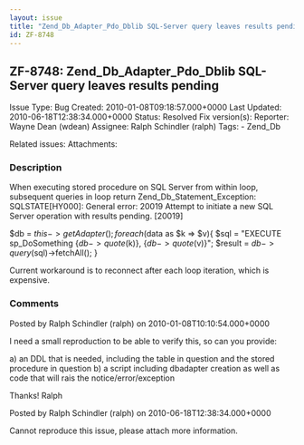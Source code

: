 ```yaml
---
layout: issue
title: "Zend_Db_Adapter_Pdo_Dblib SQL-Server query leaves results pending"
id: ZF-8748
---
```


ZF-8748: Zend\_Db\_Adapter\_Pdo\_Dblib SQL-Server query leaves results pending
------------------------------------------------------------------------------

 Issue Type: Bug Created: 2010-01-08T09:18:57.000+0000 Last Updated: 2010-06-18T12:38:34.000+0000 Status: Resolved Fix version(s): 
 Reporter:  Wayne Dean (wdean)  Assignee:  Ralph Schindler (ralph)  Tags: - Zend\_Db
 
 Related issues: 
 Attachments: 
### Description

When executing stored procedure on SQL Server from within loop, subsequent queries in loop return Zend\_Db\_Statement\_Exception: SQLSTATE[HY000]: General error: 20019 Attempt to initiate a new SQL Server operation with results pending. [20019]

$db = $this->getAdapter(); foreach($data as $k => $v){ $sql = "EXECUTE sp\_DoSomething {$db->quote($k)}, {$db->quote($v)}"; $result = $db->query($sql)->fetchAll(); }

Current workaround is to reconnect after each loop iteration, which is expensive.

 

 

### Comments

Posted by Ralph Schindler (ralph) on 2010-01-08T10:10:54.000+0000

I need a small reproduction to be able to verify this, so can you provide:

a) an DDL that is needed, including the table in question and the stored procedure in question b) a script including dbadapter creation as well as code that will rais the notice/error/exception

Thanks! Ralph

 

 

Posted by Ralph Schindler (ralph) on 2010-06-18T12:38:34.000+0000

Cannot reproduce this issue, please attach more information.

 

 